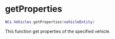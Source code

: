 # getProperties

```lua
NCs.Vehicles.getProperties(vehicleEntity)
```

This function get properties of the specified vehicle.